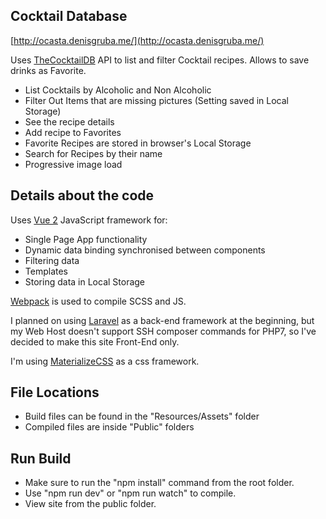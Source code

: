 
## Cocktail Database

[http://ocasta.denisgruba.me/](http://ocasta.denisgruba.me/)

Uses [TheCocktailDB](http://www.thecocktaildb.com/) API to list and filter Cocktail recipes. Allows to save drinks as Favorite.

- List Cocktails by Alcoholic and Non Alcoholic
- Filter Out Items that are missing pictures (Setting saved in Local Storage)
- See the recipe details
- Add recipe to Favorites
- Favorite Recipes are stored in browser's Local Storage 
- Search for Recipes by their name
- Progressive image load

## Details about the code

Uses [Vue 2](https://vuejs.org/) JavaScript framework for:

- Single Page App functionality
- Dynamic data binding synchronised between components
- Filtering data
- Templates
- Storing data in Local Storage

[Webpack](https://webpack.js.org/) is used to compile SCSS and JS.

I planned on using [Laravel](https://laravel.com/) as a back-end framework at the beginning, but my Web Host doesn't support SSH composer commands for PHP7, so I've decided to make this site Front-End only.

I'm using [MaterializeCSS](http://materializecss.com/) as a css framework.

## File Locations

- Build files can be found in the "Resources/Assets" folder
- Compiled files are inside "Public" folders

## Run Build

- Make sure to run the "npm install" command from the root folder.
- Use "npm run dev" or "npm run watch" to compile.
- View site from the public folder.
